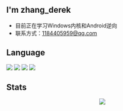 ## I'm zhang_derek
- 目前正在学习Windows内核和Android逆向
- 联系方式：1184405959@qq.com
## Language
<p>
  <a href="https://blog.i-xiao.space/" rel="nofollow"><img src="https://img.shields.io/badge/C++-23fff" style="max-width: 100%;"></a>
  <a href="https://blog.i-xiao.space/" rel="nofollow"><img src="https://img.shields.io/badge/Python-yellow" style="max-width: 100%;"></a>
  <a href="https://blog.i-xiao.space/" rel="nofollow"><img src="https://img.shields.io/badge/Windows内核-blue" style="max-width: 100%;"></a>
  <a href="https://blog.i-xiao.space/" rel="nofollow"><img src="https://img.shields.io/badge/Android逆向-blue" style="max-width: 100%;"></a>
</p>

## Stats
<div align="center"> <img src="https://github-readme-stats.vercel.app/api?username=derek-zhang123&show_icons=true&theme=tokyonight" /> </div>





